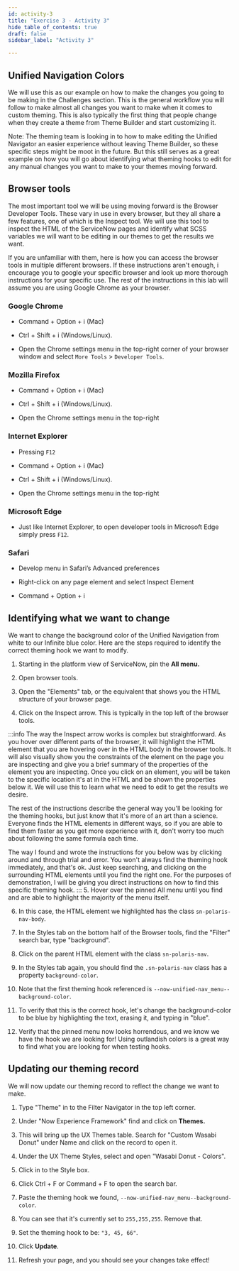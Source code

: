 ```yaml
---
id: activity-3
title: "Exercise 3 - Activity 3"
hide_table_of_contents: true
draft: false
sidebar_label: "Activity 3"

---
```

## Unified Navigation Colors

We will use this as our example on how to make the changes you going to be making in the Challenges section. This is the general workflow you will follow to make almost all changes you want to make when it comes to custom theming. This is also typically the first thing that people change when they create a theme from Theme Builder and start customizing it.

Note: The theming team is looking in to how to make editing the Unified Navigator an easier experience without leaving Theme Builder, so these specific steps might be moot in the future. But this still serves as a great example on how you will go about identifying what theming hooks to edit for any manual changes you want to make to your themes moving forward.

## Browser tools

The most important tool we will be using moving forward is the Browser Developer Tools. These vary in use in every browser, but they all share a few features, one of which is the Inspect tool. We will use this tool to inspect the HTML of the ServiceNow pages and identify what SCSS variables we will want to be editing in our themes to get the results we want.

If you are unfamiliar with them, here is how you can access the browser tools in multiple different browsers. If these instructions aren't enough, i encourage you to google your specific browser and look up more thorough instructions for your specific use. The rest of the instructions in this lab will assume you are using Google Chrome as your browser.

### Google Chrome

- Command + Option + i (Mac)
    
- Ctrl + Shift + i (Windows/Linux).
    
- Open the Chrome settings menu in the top-right corner of your browser window and select `More Tools` > `Developer Tools`.
    

### Mozilla Firefox

- Command + Option + i (Mac)
    
- Ctrl + Shift + i (Windows/Linux).
    
- Open the Chrome settings menu in the top-right
    

### Internet Explorer

- Pressing `F12`
    
- Command + Option + i (Mac)
    
- Ctrl + Shift + i (Windows/Linux).
    
- Open the Chrome settings menu in the top-right
    

### Microsoft Edge

- Just like Internet Explorer, to open developer tools in Microsoft Edge simply press `F12`.

### Safari

- Develop menu in Safari’s Advanced preferences
    
- Right-click on any page element and select Inspect Element
    
- Command + Option + i
    

## Identifying what we want to change

We want to change the background color of the Unified Navigation from white to our Infinite blue color. Here are the steps required to identify the correct theming hook we want to modify.

1. Starting in the platform view of ServiceNow, pin the **All menu.**
    
2. Open browser tools.
    
3. Open the "Elements" tab, or the equivalent that shows you the HTML structure of your browser page.
    
4. Click on the Inspect arrow. This is typically in the top left of the browser tools.
    
:::info 
The way the Inspect arrow works is complex but straightforward. As you hover over different parts of the browser, it will highlight the HTML element that you are hovering over in the HTML body in the browser tools. It will also visually show you the constraints of the element on the page you are inspecting and give you a brief summary of the properties of the element you are inspecting. Once you click on an element, you will be taken to the specific location it's at in the HTML and be shown the properties below it. We will use this to learn what we need to edit to get the results we desire.

The rest of the instructions describe the general way you'll be looking for the theming hooks, but just know that it's more of an art than a science. Everyone finds the HTML elements in different ways, so if you are able to find them faster as you get more experience with it, don't worry too much about following the same formula each time.

The way I found and wrote the instructions for you below was by clicking around and through trial and error. You won't always find the theming hook immediately, and that's ok. Just keep searching, and clicking on the surrounding HTML elements until you find the right one. For the purposes of demonstration, I will be giving you direct instructions on how to find this specific theming hook.
:::
5. Hover over the pinned All menu until you find and are able to highlight the majority of the menu itself.
    
6. In this case, the HTML element we highlighted has the class `sn-polaris-nav-body`.
    
7. In the Styles tab on the bottom half of the Browser tools, find the "Filter" search bar, type "background".
    
8. Click on the parent HTML element with the class `sn-polaris-nav`.
    
9. In the Styles tab again, you should find the `.sn-polaris-nav` class has a property `background-color`.
    
10. Note that the first theming hook referenced is `--now-unified-nav_menu--background-color`.
    
11. To verify that this is the correct hook, let's change the background-color to be blue by highlighting the text, erasing it, and typing in "blue".
    
12. Verify that the pinned menu now looks horrendous, and we know we have the hook we are looking for! Using outlandish colors is a great way to find what you are looking for when testing hooks.
    

## Updating our theming record

We will now update our theming record to reflect the change we want to make.

1. Type "Theme" in to the Filter Navigator in the top left corner.
    
2. Under "Now Experience Framework" find and click on **Themes.**
    
3. This will bring up the UX Themes table. Search for "Custom Wasabi Donut" under Name and click on the record to open it.
    
4. Under the UX Theme Styles, select and open "Wasabi Donut - Colors".
    
5. Click in to the Style box.
    
6. Click Ctrl + F or Command + F to open the search bar.
    
7. Paste the theming hook we found, `--now-unified-nav_menu--background-color`.
    
8. You can see that it's currently set to `255,255,255`. Remove that.
    
9. Set the theming hook to be: `"3, 45, 66"`.
    
10. Click **Update**.
    
11. Refresh your page, and you should see your changes take effect!